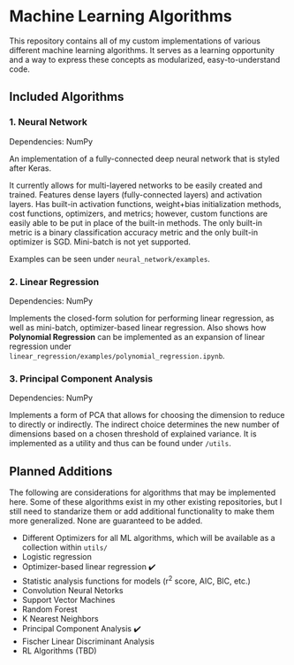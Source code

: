 # Machine Learning Algorithms
This repository contains all of my custom implementations of various different machine learning algorithms. It serves as a learning opportunity and a way to express these concepts as modularized, easy-to-understand code.


## Included Algorithms

### 1. Neural Network

Dependencies: NumPy

An implementation of a fully-connected deep neural network that is styled after Keras.

It currently allows for multi-layered networks to be easily created and trained. Features dense layers (fully-connected layers) and activation layers. Has built-in activation functions, weight+bias initialization methods, cost functions, optimizers, and metrics; however, custom functions are easily able to be put in place of the built-in methods. The only built-in metric is a binary classification accuracy metric and the only built-in optimizer is SGD. Mini-batch is not yet supported.

Examples can be seen under `neural_network/examples`.

### 2. Linear Regression

Dependencies: NumPy

Implements the closed-form solution for performing linear regression, as well as mini-batch, optimizer-based linear regression. Also shows how **Polynomial Regression** can be implemented as an expansion of linear regression under `linear_regression/examples/polynomial_regression.ipynb`.

### 3. Principal Component Analysis

Dependencies: NumPy

Implements a form of PCA that allows for choosing the dimension to reduce to directly or indirectly. The indirect choice determines the new number of dimensions based on a chosen threshold of explained variance. It is implemented as a utility and thus can be found under `/utils`.


## Planned Additions

The following are considerations for algorithms that may be implemented here. Some of these algorithms exist in my other existing repositories, but I still need to standarize them or add additional functionality to make them more generalized. None are guaranteed to be added.

* Different Optimizers for all ML algorithms, which will be available as a collection within `utils/`
* Logistic regression
* Optimizer-based linear regression :heavy_check_mark:
* Statistic analysis functions for models (r<sup>2</sup> score, AIC, BIC, etc.)
* Convolution Neural Netorks
* Support Vector Machines
* Random Forest
* K Nearest Neighbors
* Principal Component Analysis :heavy_check_mark:
* Fischer Linear Discriminant Analysis
* RL Algorithms (TBD)